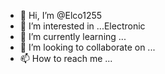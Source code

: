 - 👋 Hi, I’m @Elco1255
- 👀 I’m interested in ...Electronic
- 🌱 I’m currently learning ...
- 💞️ I’m looking to collaborate on ...
- 📫 How to reach me ...

<!---
Elco1255/Elco1255 is a ✨ special ✨ repository because its `README.md` (this file) appears on your GitHub profile.
You can click the Preview link to take a look at your changes.
--->
